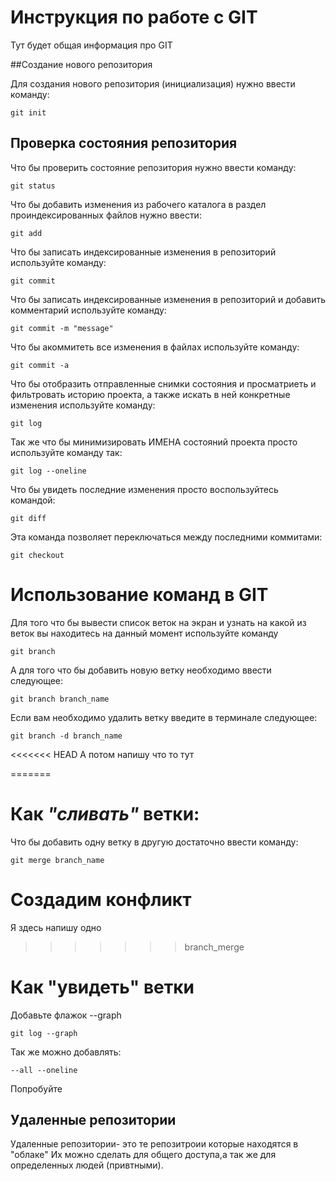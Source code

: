 # Инструкция по работе с GIT

Тут будет общая информация про GIT

##Создание нового репозитория

Для создания нового репозитория (инициализация) нужно ввести команду:

    git init

## Проверка состояния репозитория

Что бы проверить состояние репозитория нужно ввести команду:

    git status
    
Что бы добавить изменения из рабочего каталога в раздел проиндексированных файлов нужно ввести:

    git add

Что бы записать индексированные изменения в репозиторий используйте команду:

    git commit

Что бы записать индексированные изменения в репозиторий и добавить комментарий используйте команду:

    git commit -m "message"

Что бы акоммитеть все изменения в файлах используйте команду:

    git commit -a

Что бы отобразить отправленные снимки состояния и просматриеть и фильтровать историю проекта, а также искать в ней конкретные изменения используйте команду:

    git log

Так же что бы минимизировать ИМЕНА состояний проекта просто используйте команду так:

    git log --oneline

Что бы увидеть последние изменения просто воспользуйтесь командой:

    git diff

Эта команда позволяет переключаться между последними коммитами:

    git checkout

# Использование команд в GIT #

Для того что бы вывести список веток на экран и узнать на какой из веток вы находитесь на данный момент используйте команду

    git branch

А для того что бы добавить новую ветку необходимо ввести следующее: 

    git branch branch_name

Если вам необходимо удалить ветку введите в терминале следующее: 

    git branch -d branch_name

<<<<<<< HEAD
  А потом напишу что то тут
  
    
=======
# Как *"сливать"* ветки:

Что бы добавить одну ветку в другую достаточно ввести команду:

    git merge branch_name

# Создадим конфликт

Я здесь напишу одно
>>>>>>> branch_merge


# Как "увидеть" ветки

Добавьте флажок --graph

    git log --graph

Так же можно добавлять:

    --all --oneline
Попробуйте

## Удаленные репозитории

Удаленные репозитории- это те репозитроии которые находятся в "облаке" Их можно сделать для общего доступа,а так же для определенных людей (привтными).


